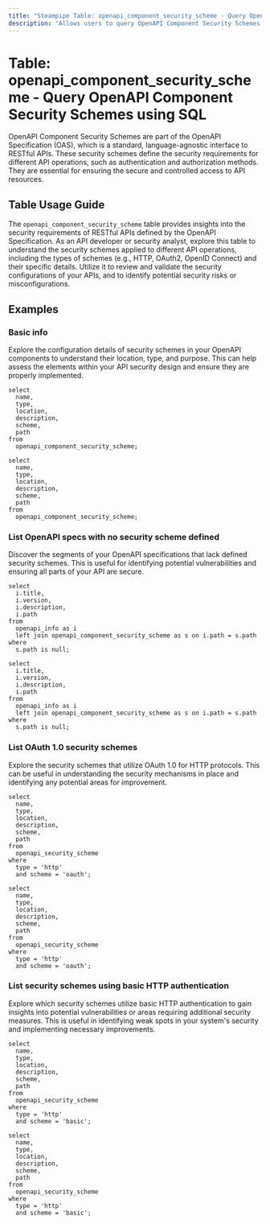 ```yaml
---
title: "Steampipe Table: openapi_component_security_scheme - Query OpenAPI Component Security Schemes using SQL"
description: "Allows users to query OpenAPI Component Security Schemes, providing insights into the security requirements for different API operations."
---
```


# Table: openapi_component_security_scheme - Query OpenAPI Component Security Schemes using SQL

OpenAPI Component Security Schemes are part of the OpenAPI Specification (OAS), which is a standard, language-agnostic interface to RESTful APIs. These security schemes define the security requirements for different API operations, such as authentication and authorization methods. They are essential for ensuring the secure and controlled access to API resources.

## Table Usage Guide

The `openapi_component_security_scheme` table provides insights into the security requirements of RESTful APIs defined by the OpenAPI Specification. As an API developer or security analyst, explore this table to understand the security schemes applied to different API operations, including the types of schemes (e.g., HTTP, OAuth2, OpenID Connect) and their specific details. Utilize it to review and validate the security configurations of your APIs, and to identify potential security risks or misconfigurations.

## Examples

### Basic info
Explore the configuration details of security schemes in your OpenAPI components to understand their location, type, and purpose. This can help assess the elements within your API security design and ensure they are properly implemented.

```sql+postgres
select
  name,
  type,
  location,
  description,
  scheme,
  path
from
  openapi_component_security_scheme;
```

```sql+sqlite
select
  name,
  type,
  location,
  description,
  scheme,
  path
from
  openapi_component_security_scheme;
```

### List OpenAPI specs with no security scheme defined
Discover the segments of your OpenAPI specifications that lack defined security schemes. This is useful for identifying potential vulnerabilities and ensuring all parts of your API are secure.

```sql+postgres
select
  i.title,
  i.version,
  i.description,
  i.path
from
  openapi_info as i
  left join openapi_component_security_scheme as s on i.path = s.path
where
  s.path is null;
```

```sql+sqlite
select
  i.title,
  i.version,
  i.description,
  i.path
from
  openapi_info as i
  left join openapi_component_security_scheme as s on i.path = s.path
where
  s.path is null;
```

### List OAuth 1.0 security schemes
Explore the security schemes that utilize OAuth 1.0 for HTTP protocols. This can be useful in understanding the security mechanisms in place and identifying any potential areas for improvement.

```sql+postgres
select
  name,
  type,
  location,
  description,
  scheme,
  path
from
  openapi_security_scheme
where
  type = 'http'
  and scheme = 'oauth';
```

```sql+sqlite
select
  name,
  type,
  location,
  description,
  scheme,
  path
from
  openapi_security_scheme
where
  type = 'http'
  and scheme = 'oauth';
```

### List security schemes using basic HTTP authentication
Explore which security schemes utilize basic HTTP authentication to gain insights into potential vulnerabilities or areas requiring additional security measures. This is useful in identifying weak spots in your system's security and implementing necessary improvements.

```sql+postgres
select
  name,
  type,
  location,
  description,
  scheme,
  path
from
  openapi_security_scheme
where
  type = 'http'
  and scheme = 'basic';
```

```sql+sqlite
select
  name,
  type,
  location,
  description,
  scheme,
  path
from
  openapi_security_scheme
where
  type = 'http'
  and scheme = 'basic';
```